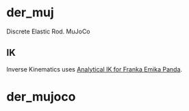 # der_muj
Discrete Elastic Rod. MuJoCo

## IK
Inverse Kinematics uses [Analytical IK for Franka Emika Panda](https://github.com/ffall007/franka_analytical_ik).
# der_mujoco
